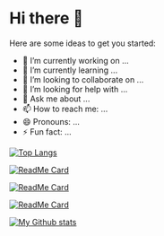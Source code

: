 # Hi there 👋


<!-- **arp99/arp99** is a ✨ _special_ ✨ repository because its `README.md` (this file) appears on your GitHub profile. -->

Here are some ideas to get you started:

- 🔭 I’m currently working on ...
- 🌱 I’m currently learning ...
- 👯 I’m looking to collaborate on ...
- 🤔 I’m looking for help with ...
- 💬 Ask me about ...
- 📫 How to reach me: ...
- 😄 Pronouns: ...
- ⚡ Fun fact: ...

[![Top Langs](https://github-readme-stats.vercel.app/api/top-langs/?username=arp99&layout=compact&theme=dracula)](https://github.com/arp99)

[![ReadMe Card](https://github-readme-stats.vercel.app/api/pin/?username=arp99&repo=arpan-portfolio&show_icons=true&theme=dracula&show_owner=arpan)](https://github.com/arp99/arpan-portfolio)

[![ReadMe Card](https://github-readme-stats.vercel.app/api/pin/?username=arp99&repo=border-radius-previewer&show_icons=true&theme=dracula&show_owner=arpan)](https://github.com/arp99/border-radius-previewer)

[![ReadMe Card](https://github-readme-stats.vercel.app/api/pin/?username=arp99&repo=Braille-translator&show_icons=true&theme=dracula&show_owner=arpan)](https://github.com/arp99/Braille-translator)

[![My Github stats](https://github-readme-stats.vercel.app/api?username=arp99&hide=stars&count_private=true&show_icons=true&theme=dracula)](https://github.com/arp99)
